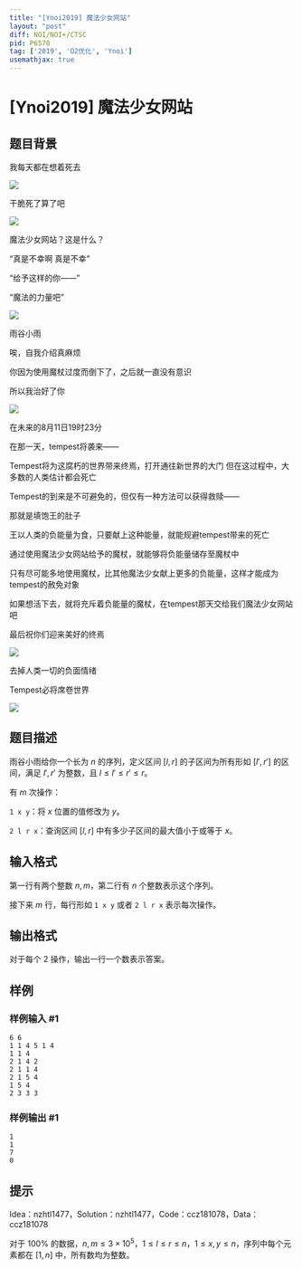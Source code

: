 ```yaml
---
title: "[Ynoi2019] 魔法少女网站"
layout: "post"
diff: NOI/NOI+/CTSC
pid: P6578
tag: ['2019', 'O2优化', 'Ynoi']
usemathjax: true
---
```


# [Ynoi2019] 魔法少女网站
## 题目背景

我每天都在想着死去

![](https://cdn.luogu.com.cn/upload/image_hosting/l47w8gf1.png)

干脆死了算了吧

![](https://cdn.luogu.com.cn/upload/image_hosting/1r56c7q2.png)

魔法少女网站？这是什么？

“真是不幸啊 真是不幸”

“给予这样的你——”

“魔法的力量吧”

![](https://cdn.luogu.com.cn/upload/image_hosting/x6llyktk.png)

雨谷小雨

唉，自我介绍真麻烦

你因为使用魔杖过度而倒下了，之后就一直没有意识

所以我治好了你

![](https://cdn.luogu.com.cn/upload/image_hosting/rxxe90qn.png)

在未来的8月11日19时23分

在那一天，tempest将袭来——

Tempest将为这腐朽的世界带来终焉，打开通往新世界的大门
但在这过程中，大多数的人类估计都会死亡

Tempest的到来是不可避免的，但仅有一种方法可以获得救赎——

那就是填饱王的肚子

王以人类的负能量为食，只要献上这种能量，就能规避tempest带来的死亡

通过使用魔法少女网站给予的魔杖，就能够将负能量储存至魔杖中

只有尽可能多地使用魔杖，比其他魔法少女献上更多的负能量，这样才能成为tempest的赦免对象

如果想活下去，就将充斥着负能量的魔杖，在tempest那天交给我们魔法少女网站吧

最后祝你们迎来美好的终焉

![](https://cdn.luogu.com.cn/upload/image_hosting/tu991ylc.png)

去掉人类一切的负面情绪

Tempest必将席卷世界

![](https://cdn.luogu.com.cn/upload/image_hosting/s72vowwk.png)

## 题目描述

雨谷小雨给你一个长为 $n$ 的序列，定义区间 $[l,r]$ 的子区间为所有形如 $[l',r']$ 的区间，满足 $l',r'$ 为整数，且 $l \le l' \le r' \le r$。

有 $m$ 次操作：

`1 x y`：将 $x$ 位置的值修改为 $y$。

`2 l r x`：查询区间 $[l,r]$ 中有多少子区间的最大值小于或等于 $x$。
## 输入格式

第一行有两个整数 $n,m$，第二行有 $n$ 个整数表示这个序列。

接下来 $m$ 行，每行形如 `1 x y` 或者 `2 l r x` 表示每次操作。
## 输出格式

对于每个 $2$ 操作，输出一行一个数表示答案。
## 样例

### 样例输入 #1
```
6 6
1 1 4 5 1 4
1 1 4
2 1 4 2
2 1 1 4
2 1 5 4
1 5 4 
2 3 3 3
```
### 样例输出 #1
```
1
1
7
0
```
## 提示

Idea：nzhtl1477，Solution：nzhtl1477，Code：ccz181078，Data：ccz181078


对于 $100\%$ 的数据，$n,m \le 3 \times 10^5$，$1 \le l \le  r \le n$，$1 \le x, y \le n$，序列中每个元素都在 $[1,n]$ 中，所有数均为整数。
